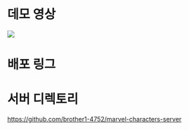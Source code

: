 # 데모 영상
<img src="https://github.com/brother1-4752/marvel-characters-client/assets/60454376/ab9ede40-310d-485d-a11d-fbdcc879072e"/>

# 배포 링그


# 서버 디렉토리

https://github.com/brother1-4752/marvel-characters-server
